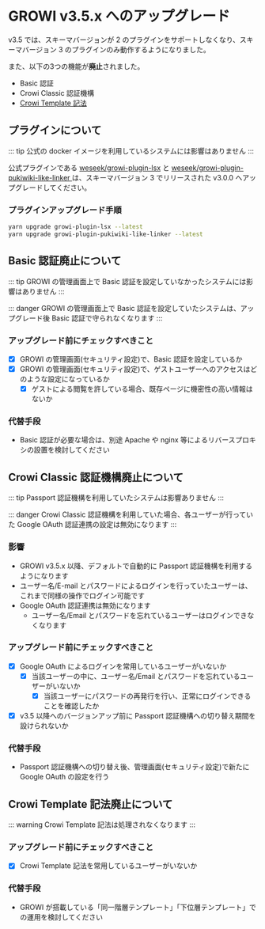 # GROWI v3.5.x へのアップグレード

v3.5 では、スキーマバージョンが 2 のプラグインをサポートしなくなり、スキーマバージョン 3 のプラグインのみ動作するようになりました。

また、以下の3つの機能が**廃止**されました。

- Basic 認証
- Crowi Classic 認証機構
- [Crowi Template 記法](https://medium.com/crowi-book/crowi-v1-5-0-5a62e7c6be90)

## プラグインについて

::: tip
公式の docker イメージを利用しているシステムには影響はありません
:::

公式プラグインである [weseek/growi-plugin-lsx](https://github.com/weseek/growi-plugin-lsx) と [weseek/growi-plugin-pukiwiki-like-linker
](https://github.com/weseek/growi-plugin-pukiwiki-like-linker) は、スキーマバージョン 3 でリリースされた v3.0.0 へアップグレードしてください。

### プラグインアップグレード手順

```bash
yarn upgrade growi-plugin-lsx --latest
yarn upgrade growi-plugin-pukiwiki-like-linker --latest
```

## Basic 認証廃止について

::: tip
GROWI の管理画面上で Basic 認証を設定していなかったシステムには影響はありません
:::

::: danger
GROWI の管理画面上で Basic 認証を設定していたシステムは、アップグレード後 Basic 認証で守られなくなります
:::

### アップグレード前にチェックすべきこと

- [x] GROWI の管理画面(セキュリティ設定)で、Basic 認証を設定しているか
- [x] GROWI の管理画面(セキュリティ設定)で、ゲストユーザーへのアクセスはどのような設定になっているか
    - [x] ゲストによる閲覧を許している場合、既存ページに機密性の高い情報はないか

### 代替手段

- Basic 認証が必要な場合は、別途 Apache や nginx 等によるリバースプロキシの設置を検討してください


## Crowi Classic 認証機構廃止について

::: tip
Passport 認証機構を利用していたシステムは影響ありません
:::

::: danger
Crowi Classic 認証機構を利用していた場合、各ユーザーが行っていた Google OAuth 認証連携の設定は無効になります
:::

### 影響

- GROWI v3.5.x 以降、デフォルトで自動的に Passport 認証機構を利用するようになります
- ユーザー名/E-mail とパスワードによるログインを行っていたユーザーは、これまで同様の操作でログイン可能です
- Google OAuth 認証連携は無効になります
    - ユーザー名/Email とパスワードを忘れているユーザーはログインできなくなります

### アップグレード前にチェックすべきこと

- [x] Google OAuth によるログインを常用しているユーザーがいないか
    - [x] 当該ユーザーの中に、ユーザー名/Email とパスワードを忘れているユーザーがいないか
        - [x] 当該ユーザーにパスワードの再発行を行い、正常にログインできることを確認したか
- [x] v3.5 以降へのバージョンアップ前に Passport 認証機構への切り替え期間を設けられないか

### 代替手段

- Passport 認証機構への切り替え後、管理画面(セキュリティ設定)で新たに Google OAuth の設定を行う


## Crowi Template 記法廃止について

::: warning
Crowi Template 記法は処理されなくなります
:::

### アップグレード前にチェックすべきこと

- [x] Crowi Template 記法を常用しているユーザーがいないか

### 代替手段

- GROWI が搭載している「同一階層テンプレート」「下位層テンプレート」での運用を検討してください

